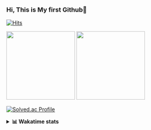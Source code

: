 ### Hi, This is My first Github👋
[![Hits](https://hits.seeyoufarm.com/api/count/incr/badge.svg?url=https%3A%2F%2Fgithub.com%2FJonghyun-Park1027&count_bg=%2379C83D&title_bg=%23555555&icon=&icon_color=%23E7E7E7&title=hits&edge_flat=false)](https://hits.seeyoufarm.com)
<br>


<p>
  <img height="180em" src="https://github-readme-stats-eight-rho-29.vercel.app/api?username=Jonghyun-Park1027&show_icons=true&include_all_commits=true&bg_color=30,e96443,904e95&title_color=fff&text_color=fff">
  <img height="180em" src="https://github-readme-stats-eight-rho-29.vercel.app/api/top-langs/?username=Jonghyun-Park1027&layout=compact&bg_color=30,e96443,904e95&title_color=fff&text_color=fff">


[![Solved.ac Profile](http://mazassumnida.wtf/api/v2/generate_badge?boj=ppjjhh1027)](https://solved.ac/ppjjhh1027/)

</p>
<details>
<summary><b>📊 Wakatime stats</b><br></summary>
<div>
<hr/>



<!--START_SECTION:waka-->
![Code Time](http://img.shields.io/badge/Code%20Time-932%20hrs%2012%20mins-blue)

![Profile Views](http://img.shields.io/badge/Profile%20Views-0-blue)

**🐱 My GitHub Data** 

> 📦 103.8 kB Used in GitHub's Storage 
 > 
> 🏆 0 Contributions in the Year 2025
 > 
> 🚫 Not Opted to Hire
 > 
> 📜 7 Public Repositories 
 > 
> 🔑 3 Private Repositories 
 > 
**I'm an Early 🐤** 

```text
🌞 Morning                48 commits          █████░░░░░░░░░░░░░░░░░░░░   21.43 % 
🌆 Daytime                125 commits         ██████████████░░░░░░░░░░░   55.80 % 
🌃 Evening                46 commits          █████░░░░░░░░░░░░░░░░░░░░   20.54 % 
🌙 Night                  5 commits           █░░░░░░░░░░░░░░░░░░░░░░░░   02.23 % 
```
📅 **I'm Most Productive on Friday** 

```text
Monday                   41 commits          █████░░░░░░░░░░░░░░░░░░░░   18.30 % 
Tuesday                  25 commits          ███░░░░░░░░░░░░░░░░░░░░░░   11.16 % 
Wednesday                10 commits          █░░░░░░░░░░░░░░░░░░░░░░░░   04.46 % 
Thursday                 22 commits          ██░░░░░░░░░░░░░░░░░░░░░░░   09.82 % 
Friday                   61 commits          ███████░░░░░░░░░░░░░░░░░░   27.23 % 
Saturday                 24 commits          ███░░░░░░░░░░░░░░░░░░░░░░   10.71 % 
Sunday                   41 commits          █████░░░░░░░░░░░░░░░░░░░░   18.30 % 
```


📊 **This Week I Spent My Time On** 

```text
🕑︎ Time Zone: Asia/Seoul

💬 Programming Languages: 
Jupyter                  6 hrs 48 mins       ████████████████████████░   97.83 % 
CSV                      5 mins              ░░░░░░░░░░░░░░░░░░░░░░░░░   01.41 % 
Python                   2 mins              ░░░░░░░░░░░░░░░░░░░░░░░░░   00.61 % 
HTML                     0 secs              ░░░░░░░░░░░░░░░░░░░░░░░░░   00.11 % 
GitIgnore file           0 secs              ░░░░░░░░░░░░░░░░░░░░░░░░░   00.03 % 

🔥 Editors: 
PyCharm                  6 hrs 57 mins       █████████████████████████   99.89 % 
VS Code                  0 secs              ░░░░░░░░░░░░░░░░░░░░░░░░░   00.11 % 

🐱‍💻 Projects: 
에이오팜_종현이형                6 hrs 16 mins       ███████████████████████░░   90.02 % 
Unknown Project          40 mins             ██░░░░░░░░░░░░░░░░░░░░░░░   09.61 % 
task                     0 secs              ░░░░░░░░░░░░░░░░░░░░░░░░░   00.22 % 
Codingtest               0 secs              ░░░░░░░░░░░░░░░░░░░░░░░░░   00.11 % 
LightEditProject         0 secs              ░░░░░░░░░░░░░░░░░░░░░░░░░   00.05 % 

💻 Operating System: 
Windows                  6 hrs 57 mins       █████████████████████████   100.00 % 
```

**I Mostly Code in Jupyter Notebook** 

```text
Jupyter Notebook         5 repos             ██████████████████░░░░░░░   71.43 % 
C++                      2 repos             ███████░░░░░░░░░░░░░░░░░░   28.57 % 
```




 Last Updated on 14/04/2025 18:45:32 UTC
<!--END_SECTION:waka-->
</details>



